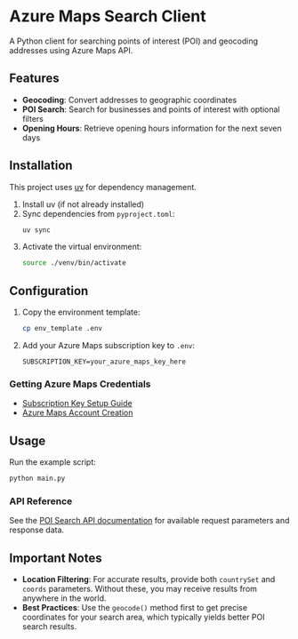 # Azure Maps Search Client

A Python client for searching points of interest (POI) and geocoding addresses using Azure Maps API.

## Features

- **Geocoding**: Convert addresses to geographic coordinates
- **POI Search**: Search for businesses and points of interest with optional filters
- **Opening Hours**: Retrieve opening hours information for the next seven days

## Installation

This project uses [uv](https://docs.astral.sh/uv/) for dependency management.

1. Install uv (if not already installed)
2. Sync dependencies from `pyproject.toml`:
   ```bash
   uv sync
   ```
3. Activate the virtual environment:
   ```bash
   source ./venv/bin/activate
   ```

## Configuration

1. Copy the environment template:
   ```bash
   cp env_template .env
   ```

2. Add your Azure Maps subscription key to `.env`:
   ```
   SUBSCRIPTION_KEY=your_azure_maps_key_here
   ```

### Getting Azure Maps Credentials

- [Subscription Key Setup Guide](https://learn.microsoft.com/en-us/azure/azure-maps/how-to-dev-guide-py-sdk#using-a-subscription-key-credential)
- [Azure Maps Account Creation](https://learn.microsoft.com/en-us/azure/azure-maps/quick-demo-map-app#create-an-azure-maps-account)

## Usage

Run the example script:
```bash
python main.py
```

### API Reference

See the [POI Search API documentation](https://learn.microsoft.com/en-us/rest/api/maps/search/get-search-poi?view=rest-maps-1.0&tabs=HTTP) for available request parameters and response data.

## Important Notes

- **Location Filtering**: For accurate results, provide both `countrySet` and `coords` parameters. Without these, you may receive results from anywhere in the world.
- **Best Practices**: Use the `geocode()` method first to get precise coordinates for your search area, which typically yields better POI search results.

